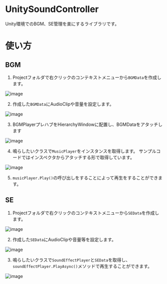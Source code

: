# UnitySoundController
Unity環境でのBGM、SE管理を楽にするライブラリです。

# 使い方
## BGM
1. Projectフォルダで右クリックのコンテキストメニューから`BGMData`を作成します。

![image](https://github.com/user-attachments/assets/62c31ab6-720f-4649-912e-3c05e567660d)

2. 作成した`BGMData`にAudioClipや音量を設定します。

![image](https://github.com/user-attachments/assets/110b0072-d2ea-4fa9-aeac-6aeb620d430f)

3. BGMPlayerプレハブをHierarchyWindowに配置し、BGMDataをアタッチします

![image](https://github.com/user-attachments/assets/20d1779e-69b5-4a84-ac79-79001fc87d5b)

4. 鳴らしたいクラスで`MusicPlayer`をインスタンスを取得します。
サンプルコードではインスペクタからアタッチする形で取得しています。

![image](https://github.com/user-attachments/assets/4d5e3404-6297-4dbb-8abf-bcb513936e28)

5. `musicPlayer.Play()`の呼び出しをすることによって再生をすることができます。

## SE
1. Projectフォルダで右クリックのコンテキストメニューから`SEData`を作成します。

![image](https://github.com/user-attachments/assets/ea597ecd-2bd2-4636-bafd-3e06f365f936)

2. 作成した`SEData`にAudioClipや音量等を設定します。

![image](https://github.com/user-attachments/assets/68b598ae-417a-4b25-a710-95b3dfd30137)

3. 鳴らしたいクラスで`SoundEffectPlayer`と`SEData`を取得し、`soundEffectPlayer.PlayAsync()`メソッドで再生することができます。

![image](https://github.com/user-attachments/assets/9497f83d-1b9f-4f0b-ab00-ca79429d1505)
